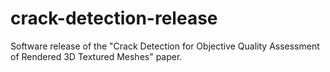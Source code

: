 # crack-detection-release
Software release of the "Crack Detection for Objective Quality Assessment of Rendered 3D Textured Meshes" paper.
